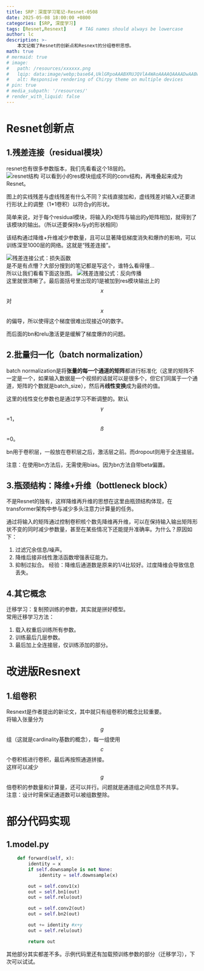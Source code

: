 ```yaml
---
title: SRP：深度学习笔记-Resnet-0508
date: 2025-05-08 18:00:00 +0800
categories: [SRP, 深度学习]
tags: [Resnet,Resnext]     # TAG names should always be lowercase
author: lc
description: >-
    本文记载了Resnet的创新点和Resnext的分组卷积思想。
math: true
# mermaid: true
# image:
#   path: /resources/xxxxxx.png
#   lqip: data:image/webp;base64,UklGRpoAAABXRUJQVlA4WAoAAAAQAAAADwAABwAAQUxQSDIAAAARL0AmbZurmr57yyIiqE8oiG0bejIYEQTgqiDA9vqnsUSI6H+oAERp2HZ65qP/VIAWAFZQOCBCAAAA8AEAnQEqEAAIAAVAfCWkAALp8sF8rgRgAP7o9FDvMCkMde9PK7euH5M1m6VWoDXf2FkP3BqV0ZYbO6NA/VFIAAAA
#   alt: Responsive rendering of Chirpy theme on multiple devices
# pin: true
# media_subpath: '/resources/'
# render_with_liquid: false
---
```

# Resnet创新点
## 1.残差连接（residual模块）
resnet也有很多参数版本，我们先看看这个18层的。  
![resnet结构](../assets/img/resnet结构.png)
可以看到小的res模块组成不同的conv结构，再堆叠起来成为Resnet。  
  
图上的实线残差与虚线残差有什么不同？实线直接加和，虚线残差对输入x还要进行形状上的调整（1*1卷积）以符合y的形状。  
  
简单来说，对于每个residual模块，将输入的x矩阵与输出的y矩阵相加，就得到了该模块的输出。（所以还要保持x与y的形状相同）  
  
该结构通过降维+升维减少参数量，且可以显著降低梯度消失和爆炸的影响，可以训练深至1000层的网络。这就是“残差连接”。  

![残差连接公式：损失函数](../assets/img/res1.png)  
是不是有点懵？大部分搜到的笔记都是写这个，谁特么看得懂...  
所以让我们看看下面这张图。
![残差连接公式：反向传播](../assets/img/res2.png)  
这里就很清晰了。最后面括号里出现的1是被加到res模块输出上的$$x$$对$$x$$的偏导，所以使得这个梯度很难出现接近0的数字。  
  
而后面的bn和relu激活更是缓解了梯度爆炸的问题。  
## 2.批量归一化（batch normalization）
batch normalization是将**张量的每一个通道的矩阵**都进行标准化（这里的矩阵不一定是一个，如果输入数据是一个视频的话就可以是很多个，但它们同属于一个通道，矩阵的个数就是batch_size），然后再**线性变换**成为最终的值。  
  
这里的线性变化参数也是通过学习不断调整的。默认$$γ$$=1，$$ß$$=0。  
  
bn用于卷积层，一般放在卷积层之后，激活层之前。而dropout则用于全连接层。  
  
注意：在使用bn方法后，无需使用bias。因为bn方法自带beta偏置。  
## 3.瓶颈结构：降维+升维（bottleneck block）
不是Resnet的独有，这样降维再升维的思想在这里由瓶颈结构体现，在transformer架构中参与减少多头注意力计算量的任务。  
  
通过将输入的矩阵通过控制卷积核个数先降维再升维，可以在保持输入输出矩阵形状不变的同时减少参数量，甚至在某些情况下还能提升准确率。为什么？原因如下：  
1. 过滤冗余信息/噪声。
2. 降维后接非线性激活函数增强表征能力。
3. 抑制过拟合。
经验：降维后通道数是原来的1/4比较好。过度降维会导致信息丢失。
## 4.其它概念
迁移学习：复制预训练的参数，其实就是拼好模型。  
常用迁移学习方法：
1. 载入权重后训练所有参数。
2. 训练最后几层参数。
3. 最后加上全连接层，仅训练添加的部分。  

# 改进版Resnext
## 1.组卷积
Resnext是作者提出的新论文，其中就只有组卷积的概念比较重要。  
将输入张量分为$$g$$组（这就是cardinality基数的概念），每一组使用$$c$$个卷积核进行卷积，最后再按照通道拼接。  
这样可以减少$$g$$倍卷积的参数量和计算量，还可以并行。问题就是通道组之间信息不共享。  
注意：设计时需保证通道数可以被组数整除。  

# 部分代码实现
## 1.model.py
```python
    def forward(self, x):
        identity = x
        if self.downsample is not None:
            identity = self.downsample(x)

        out = self.conv1(x)
        out = self.bn1(out)
        out = self.relu(out)

        out = self.conv2(out)
        out = self.bn2(out)

        out += identity #x+y
        out = self.relu(out)

        return out
```
其他部分其实都差不多。示例代码里还有加载预训练参数的部分（迁移学习），下次可以试试。

<script src="https://giscus.app/client.js"
        data-repo="Le1zyCatt/le1zycatt.github.io"
        data-repo-id="R_kgDOORaJaw"
        data-category="Announcements"
        data-category-id="DIC_kwDOORaJa84Co8xd"
        data-mapping="pathname"
        data-strict="0"
        data-reactions-enabled="1"
        data-emit-metadata="0"
        data-input-position="bottom"
        data-theme="preferred_color_scheme"
        data-lang="zh-CN"
        crossorigin="anonymous"
        async>
</script>
